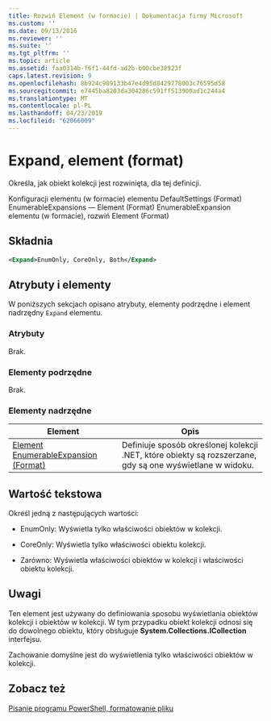 ```yaml
---
title: Rozwiń Element (w formacie) | Dokumentacja firmy Microsoft
ms.custom: ''
ms.date: 09/13/2016
ms.reviewer: ''
ms.suite: ''
ms.tgt_pltfrm: ''
ms.topic: article
ms.assetid: faa0314b-f6f1-44fd-ad2b-b00cbe38923f
caps.latest.revision: 9
ms.openlocfilehash: 8b924c989133b47e4d95d8429778003c76595d58
ms.sourcegitcommit: e7445ba8203da304286c591ff513900ad1c244a4
ms.translationtype: MT
ms.contentlocale: pl-PL
ms.lasthandoff: 04/23/2019
ms.locfileid: "62066009"
---
```

# <a name="expand-element-format"></a>Expand, element (format)

Określa, jak obiekt kolekcji jest rozwinięta, dla tej definicji.

Konfiguracji elementu (w formacie) elementu DefaultSettings (Format) EnumerableExpansions — Element (Format) EnumerableExpansion elementu (w formacie), rozwiń Element (Format)

## <a name="syntax"></a>Składnia

```xml
<Expand>EnumOnly, CoreOnly, Both</Expand>
```

## <a name="attributes-and-elements"></a>Atrybuty i elementy

W poniższych sekcjach opisano atrybuty, elementy podrzędne i element nadrzędny `Expand` elementu.

### <a name="attributes"></a>Atrybuty

Brak.

### <a name="child-elements"></a>Elementy podrzędne

Brak.

### <a name="parent-elements"></a>Elementy nadrzędne

|Element|Opis|
|-------------|-----------------|
|[Element EnumerableExpansion (Format)](./enumerableexpansion-element-format.md)|Definiuje sposób określonej kolekcji .NET, które obiekty są rozszerzane, gdy są one wyświetlane w widoku.|

## <a name="text-value"></a>Wartość tekstowa

Określ jedną z następujących wartości:

- EnumOnly: Wyświetla tylko właściwości obiektów w kolekcji.

- CoreOnly: Wyświetla tylko właściwości obiektu kolekcji.

- Zarówno: Wyświetla właściwości obiektów w kolekcji i właściwości obiektu kolekcji.

## <a name="remarks"></a>Uwagi

Ten element jest używany do definiowania sposobu wyświetlania obiektów kolekcji i obiektów w kolekcji. W tym przypadku obiekt kolekcji odnosi się do dowolnego obiektu, który obsługuje **System.Collections.ICollection** interfejsu.

Zachowanie domyślne jest do wyświetlenia tylko właściwości obiektów w kolekcji.

## <a name="see-also"></a>Zobacz też

[Pisanie programu PowerShell, formatowanie pliku](./writing-a-powershell-formatting-file.md)
